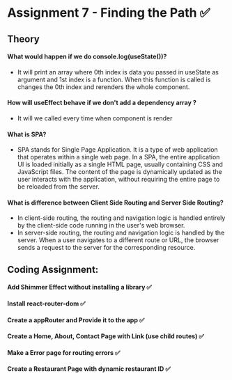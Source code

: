 # Assignment 7 - Finding the Path ✅

## Theory

#### What would happen if we do console.log(useState())?
- It will print an array where 0th index is data you passed in useState as argument and 1st index is a function. When this function is called is changes the 0th index and rerenders the whole component.

#### How will useEffect behave if we don't add a dependency array ?
- It will we called every time when component is render

#### What is SPA?
- SPA stands for Single Page Application. It is a type of web application that operates within a single web page. In a SPA, the entire application UI is loaded initially as a single HTML page, usually containing CSS and JavaScript files. The content of the page is dynamically updated as the user interacts with the application, without requiring the entire page to be reloaded from the server.
 
#### What is difference between Client Side Routing and Server Side Routing?
- In client-side routing, the routing and navigation logic is handled entirely by the client-side code running in the user's web browser.
- In server-side routing, the routing and navigation logic is handled by the server. When a user navigates to a different route or URL, the browser sends a request to the server for the corresponding resource. 

## Coding Assignment:

#### Add Shimmer Effect without installing a library ✅
#### Install react-router-dom ✅
#### Create a appRouter and Provide it to the app ✅
#### Create a Home, About, Contact Page with Link (use child routes) ✅
#### Make a Error page for routing errors ✅
#### Create a Restaurant Page with dynamic restaurant ID ✅ 
